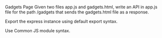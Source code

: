 Gadgets Page
Given two files app.js and gadgets.html, write an API in app.js file for the path /gadgets that sends the gadgets.html file as a response.

Export the express instance using default export syntax.

Use Common JS module syntax.
